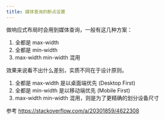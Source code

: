 ```yaml
---
title: 媒体查询的断点设置
---
```



做响应式布局时会用到媒体查询，一般有这几种方案：

1. 全都是 max-width
2. 全都是 min-width
3. max-width min-width 混用

效果来说看不出什么差别，实质不同在于设计原则。

1. 全都是 max-width 是以桌面端优先 (Desktop First)
2. 全都是 min-width 是以移动端优先 (Mobile First)
3. max-width min-width 混用，则是为了更精确的划分设备尺寸

参考 https://stackoverflow.com/a/20301859/4622308
